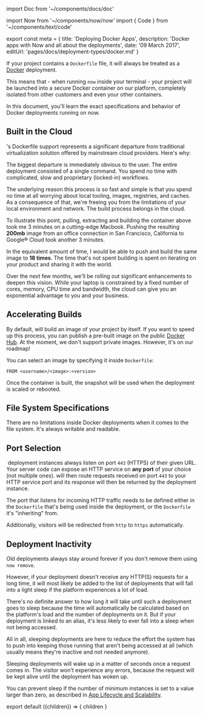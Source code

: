 import Doc from '~/components/docs/doc'

import Now from '~/components/now/now'
import { Code } from '~/components/text/code'

export const meta = {
  title: 'Deploying Docker Apps',
  description: 'Docker apps with Now and all about the deployments',
  date: '09 March 2017',
  editUrl: 'pages/docs/deployment-types/docker.md'
}

If your project contains a `Dockerfile` file, it will always be treated as a [Docker](https://www.docker.com/) deployment.

This means that - when running `now` inside your terminal - your project will be launched into a secure Docker container on our platform, completely isolated from other customers and even your other containers.

In this document, you'll learn the exact specifications and behavior of Docker deployments running on now.

## Built in the Cloud

&#8203;<Now color="#000" />'s Dockerfile support represents a significant departure from traditional virtualization solution offered by mainstream cloud providers. Here's why:

The biggest departure is immediately obvious to the user. The entire deployment consisted of a single command. You spend no time with complicated, slow and proprietary (locked-in) workflows.

The underlying reason this process is so fast and simple is that you spend no time at all worrying about local tooling, images, registries, and caches. As a consequence of that, we're freeing you from the limitations of your local environment and network. The build process belongs in the cloud.

To illustrate this point, pulling, extracting and building the container above took me 3 minutes on a cutting-edge Macbook. Pushing the resulting **200mb** image from an office connection in San Francisco, California to Google® Cloud took another 3 minutes.

In the equivalent amount of time, I would be able to push and build the same image to <Now color="#000"/> **18 times**. The time that's not spent building is spent on iterating on your product and sharing it with the world.

Over the next few months, we'll be rolling out significant enhancements to deepen this vision. While your laptop is constrained by a fixed number of cores, memory, CPU time and bandwidth, the cloud can give you an exponential advantage to you and your business.

## Accelerating Builds

By default, <Now color="#000"/> will build an image of your project by itself. If you want to speed up this process, you can publish a pre-built image on the public [Docker Hub](https://hub.docker.com/). At the moment, we don't support private images. However, it's on our roadmap!

You can select an image by specifying it inside `Dockerfile`:

```
FROM <username>/<image>:<version>
```

Once the container is built, the snapshot will be used when the deployment is scaled or rebooted.

## File System Specifications

There are no limitations inside Docker deployments when it comes to the file system. It's always writable and readable.

## Port Selection

&#8203;<Now color="#000" /> deployment instances always listen on port `443` (HTTPS) of their given URL. Your server code can expose an HTTP service on **any port** of your choice (not multiple ones). <Now color="#000" /> will then route requests received on port `443` to your HTTP service port and its response will then be returned by the deployment instance.

The port that listens for incoming HTTP traffic needs to be defined either in the `Dockerfile` that's being used inside the deployment, or the `Dockerfile` it's "inheriting" from.

Additionally, visitors will be redirected from `http` to `https` automatically.

## Deployment Inactivity

Old deployments always stay around forever if you don't remove them using `now remove`.

However, if your deployment doesn't receive any HTTP(S) requests for a long time, it will most likely be added to the list of deployments that will fall into a light sleep if the platform experiences a lot of load.

There's no definite answer to how long it will take until such a deployment goes to sleep because the time will automatically be calculated based on the platform's load and the number of deployments on it. But if your deployment is linked to an alias, it's less likely to ever fall into a sleep when not being accessed.

All in all, sleeping deployments are here to reduce the effort the system has to push into keeping those running that aren't being accessed at all (which usually means they're inactive and not needed anymore).

Sleeping deployments will wake up in a matter of seconds once a request comes in. The visitor won't experience any errors, because the request will be kept alive until the deployment has woken up.

You can prevent sleep if the number of minimum instances is set to a value larger than zero, as described in [App Lifecycle and Scalability](https://zeit.co/docs/guides/app-lifecycle-and-scalability).

export default ({children}) => <Doc meta={meta}>{ children }</Doc>
